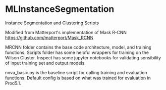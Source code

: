 # MLInstanceSegmentation
Instance Segmentation and Clustering Scripts

Modified from Matterport's implementation of Mask R-CNN https://github.com/matterport/Mask_RCNN

MRCNN folder contains the base code architecture, model, and training functions.
Scripts folder has some helpful wrappers for training on the Wilson Cluster.
Inspect has some jupyter notebooks for validating sensibility of input training set and output models.

nova_basic.py is the baseline script for calling training and evaluation functions. Default config is based on what was trained for evaluation in Prod5.1.